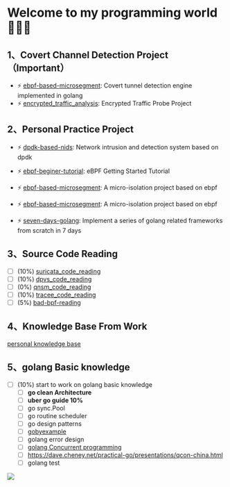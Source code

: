 # Welcome to my programming world 👋👋👋

## 1、Covert Channel Detection Project（Important）
- ⚡ [ebpf-based-microsegment](https://github.com/haolipeng/convert_tunnel_detector): Covert tunnel detection engine implemented in golang
- ⚡ [encrypted_traffic_analysis](https://github.com/haolipeng/encrypted_traffic_analysis): Encrypted Traffic Probe Project

## 2、Personal Practice Project
- ⚡ [dpdk-based-nids](https://github.com/haolipeng/dpdk-based-nids): Network intrusion and detection system based on dpdk

- ⚡ [ebpf-beginer-tutorial](https://github.com/haolipeng/libbpf-ebpf-beginer): eBPF Getting Started Tutorial
- ⚡ [ebpf-based-microsegment](https://github.com/haolipeng/ebpf-based-microsegment): A micro-isolation project based on ebpf
- ⚡ [ebpf-based-microsegment](https://github.com/haolipeng/ebpfRootkit): A micro-isolation project based on ebpf
- ⚡ [seven-days-golang](https://gitee.com/codergeek/seven-days-golang): Implement a series of golang related frameworks from scratch in 7 days

## 3、Source Code Reading
- [ ] (10%) [suricata_code_reading](https://github.com/haolipeng/suricata-master-3.2.x-simple)
- [ ] (10%) [dpvs_code_reading](https://github.com/haolipeng/dpvs_code_reading)
- [ ] (0%) [qnsm_code_reading](https://github.com/haolipeng/qnsm_code_reading)
- [ ] (10%) [tracee_code_reading](https://github.com/haolipeng/tracee_code_reading)
- [ ] (5%) [bad-bpf-reading](https://github.com/haolipeng/bad-bpf-commented)

## 4、Knowledge Base From Work
[personal knowledge base](https://github.com/haolipeng/study_cloud_security_public)

## 5、golang Basic knowledge
- [ ] (10%) start to work on golang basic knowledge
  - [ ] **go clean Architecture**
  - [ ] **uber go guide  10%**
  - [ ] go sync.Pool
  - [ ] go routine scheduler
  - [ ] go design patterns
  - [ ] [gobyexample](https://gobyexample-cn.github.io/)
  - [ ] golang error design
  - [ ] [golang Concurrent programming](https://github.com/smallnest/dive-to-gosync-workshop)
  - [ ] https://dave.cheney.net/practical-go/presentations/qcon-china.html
  - [ ] golang test

![](https://github-readme-stats.vercel.app/api?username=haolipeng&show_icons=true&hide_title=false&include_all_commits=true)
